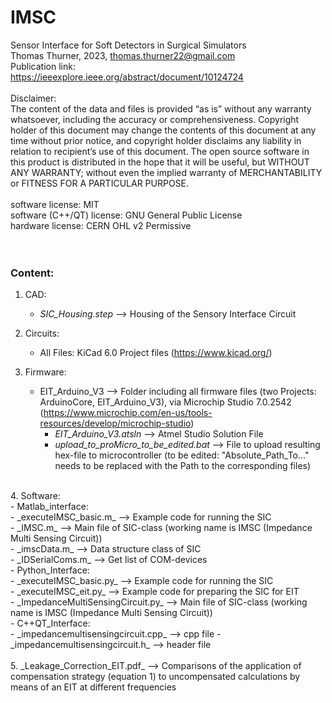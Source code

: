 # IMSC <br/>
Sensor Interface for Soft Detectors in Surgical Simulators <br/>
Thomas Thurner, 2023, thomas.thurner22@gmail.com <br/>
Publication link:<br/>
https://ieeexplore.ieee.org/abstract/document/10124724 <br/>
<br/>
Disclaimer: <br/>
The content of the data and files is provided “as is” without any warranty whatsoever, including the accuracy or comprehensiveness. Copyright holder of this document may change the contents of this document at any time without prior notice, and copyright holder disclaims any liability in relation to recipient’s use of this document.
The open source software in this product is distributed in the hope that it will be useful, but WITHOUT ANY WARRANTY; without even the implied warranty of MERCHANTABILITY or FITNESS FOR A PARTICULAR PURPOSE. <br/>
<br/>
software license: MIT <br/>
software (C++/QT) license: GNU General Public License <br/>
hardware license: CERN OHL v2 Permissive <br/>
 <br/>
 <br/>
### Content:
1. CAD:
   - _SIC_Housing.step_ --> Housing of the Sensory Interface Circuit

2. Circuits: 
   - All Files: KiCad 6.0 Project files (https://www.kicad.org/)

3. Firmware: 
   - EIT_Arduino_V3 --> Folder including all firmware files (two Projects: ArduinoCore, EIT_Arduino_V3), via Microchip Studio 7.0.2542 (https://www.microchip.com/en-us/tools-resources/develop/microchip-studio) <br/>
     - _EIT_Arduino_V3.atsln_ --> Atmel Studio Solution File <br/>
     - _upload_to_proMicro_to_be_edited.bat_	--> File to upload resulting hex-file to microcontroller (to be edited: "Absolute_Path_To...\" needs to be replaced with the Path to the corresponding files) <br/>
 <br/>
4. Software: <br/>
   - Matlab_interface: <br/>
     - _executeIMSC_basic.m_ --> Example code for running the SIC <br/>
     - _IMSC.m_ --> Main file of SIC-class (working name is IMSC (Impedance Multi Sensing Circuit)) <br/>
     - _imscData.m_ --> Data structure class of SIC <br/>
     - _IDSerialComs.m_ --> Get list of COM-devices <br/>
   - Python_Interface: <br/>
     - _executeIMSC_basic.py_ --> Example code for running the SIC <br/>
     - _executeIMSC_eit.py_ --> Example code for preparing the SIC for EIT <br/>
     - _ImpedanceMultiSensingCircuit.py_ --> Main file of SIC-class (working name is IMSC (Impedance Multi Sensing Circuit)) <br/>
   - C++QT_Interface: <br/>
     - _impedancemultisensingcircuit.cpp_ --> cpp file
     - _impedancemultisensingcircuit.h_ --> header file<br/>
 <br/>
5. _Leakage_Correction_EIT.pdf_ --> Comparisons of the application of compensation strategy (equation 1) to uncompensated calculations by means of an EIT at different frequencies <br/>
 <br/>
